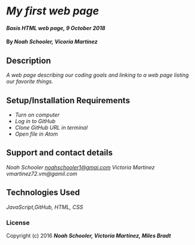 # _My first web page_

#### _Basis HTML web page, 9 October 2018_

#### By _**Noah Schooler, Vicoria Martinez**_

## Description

_A web page describing our coding goals and linking to a web page listing our favorite things._

## Setup/Installation Requirements

* _Turn on computer_
* _Log in to GitHub_
* _Clone GitHub URL in terminal_
* _Open file in Atom_

## Support and contact details
_Noah Schooler noahschooler1@gmai.com Victoria Martinez vmartinez72.vm@gamil.com_

## Technologies Used
_JavaScript,GitHub, HTML, CSS_

### License
Copyright (c) 2016 **_Noah Schooler, Victoria Martinez, Miles Bradt_**
